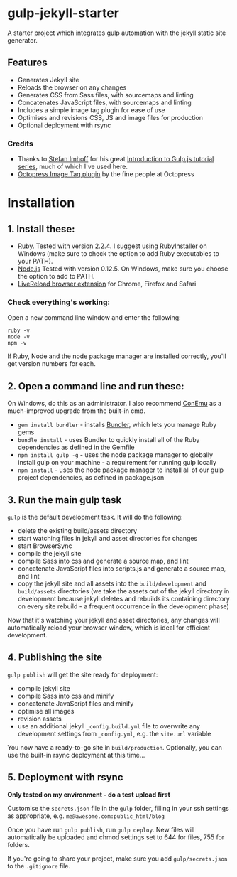 # gulp-jekyll-starter

A starter project which integrates gulp automation with the jekyll static site generator.

## Features
- Generates Jekyll site
- Reloads the browser on any changes
- Generates CSS from Sass files, with sourcemaps and linting
- Concatenates JavaScript files, with sourcemaps and linting
- Includes a simple image tag plugin for ease of use
- Optimises and revisions CSS, JS and image files for production
- Optional deployment with rsync

### Credits

- Thanks to [Stefan Imhoff](http://stefanimhoff.de/) for his great [Introduction to Gulp.js tutorial series](http://stefanimhoff.de/2014/gulp-tutorial-1-intro-setup/), much of which I've used here.
- [Octopress Image Tag plugin](https://github.com/octopress/image-tag) by the fine people at Octopress

# Installation

## 1. Install these:
- [Ruby](https://www.ruby-lang.org/). Tested with version 2.2.4. I suggest using [RubyInstaller](http://rubyinstaller.org/) on Windows (make sure to check the option to add Ruby executables to your PATH).
- [Node.js](https://nodejs.org) Tested with version 0.12.5. On Windows, make sure you choose the option to add to PATH.
- [LiveReload browser extension](http://livereload.com/extensions/) for Chrome, Firefox and Safari

### Check everything's working:
Open a new command line window and enter the following:
```
ruby -v
node -v
npm -v
```
If Ruby, Node and the node package manager are installed correctly, you'll get version numbers for each.

## 2. Open a command line and run these:
On Windows, do this as an administrator. I also recommend [ConEmu](https://conemu.github.io/) as a much-improved upgrade from the built-in cmd.

- `gem install bundler` - installs [Bundler](http://bundler.io/), which lets you manage Ruby gems
- `bundle install` - uses Bundler to quickly install all of the Ruby dependencies as defined in the Gemfile
- `npm install gulp -g` - uses the node package manager to globally install gulp on your machine - a requirement for running gulp locally
- `npm install` - uses the node package manager to install all of our gulp project dependencies, as defined in package.json

## 3. Run the main gulp task

`gulp` is the default development task. It will do the following:
- delete the existing build/assets directory
- start watching files in jekyll and asset directories for changes
- start BrowserSync
- compile the jekyll site
- compile Sass into css and generate a source map, and lint
- concatenate JavaScript files into scripts.js and generate a source map, and lint
- copy the jekyll site and all assets into the `build/development` and `build/assets` directories (we take the assets out of the jekyll directory in development because jekyll deletes and rebuilds its containing directory on every site rebuild - a frequent occurrence in the development phase)

Now that it's watching your jekyll and asset directories, any changes will automatically reload your browser window, which is ideal for efficient development.

## 4. Publishing the site

`gulp publish` will get the site ready for deployment:
- compile jekyll site
- compile Sass into css and minify
- concatenate JavaScript files and minify
- optimise all images
- revision assets
- use an additional jekyll `_config.build.yml` file to overwrite any development settings from `_config.yml`, e.g. the `site.url` variable

You now have a ready-to-go site in `build/production`. Optionally, you can use the built-in rsync deployment at this time...

## 5. Deployment with rsync

**Only tested on my environment - do a test upload first**

Customise the `secrets.json` file in the `gulp` folder, filling in your ssh settings as appropriate, e.g. `me@awesome.com:public_html/blog`

Once you have run `gulp publish`, run `gulp deploy`. New files will automatically be uploaded and chmod settings set to 644 for files, 755 for folders.

If you're going to share your project, make sure you add `gulp/secrets.json` to the `.gitignore` file.

